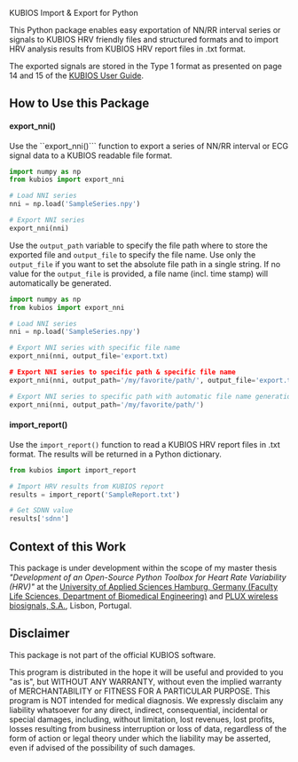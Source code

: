 KUBIOS Import & Export for Python

This Python package enables easy exportation of NN/RR interval series or signals to KUBIOS HRV friendly files and structured formats and to import HRV analysis results from KUBIOS HRV report files in .txt format.

The exported signals are stored in the Type 1 format as presented on page 14 and 15 of the [KUBIOS User Guide](https://www.kubios.com/downloads/Kubios_HRV_Users_Guide.pdf).

## How to Use this Package

#### export_nni()
Use the ``export_nni()``` function to export a series of NN/RR interval or ECG signal data to a KUBIOS readable file format.
```python
import numpy as np
from kubios import export_nni

# Load NNI series
nni = np.load('SampleSeries.npy')

# Export NNI series
export_nni(nni)
```

Use the ```output_path``` variable to specify the file path where to store the exported file and ```output_file``` to specify the file name. Use only the ```output_file``` if you want to set the absolute file path in a single string. If no value for the ```output_file``` is provided, a file name (incl. time stamp) will automatically be generated.

```python
import numpy as np
from kubios import export_nni

# Load NNI series
nni = np.load('SampleSeries.npy')

# Export NNI series with specific file name
export_nni(nni, output_file='export.txt)

# Export NNI series to specific path & specific file name
export_nni(nni, output_path='/my/favorite/path/', output_file='export.txt')

# Export NNI series to specific path with automatic file name generation
export_nni(nni, output_path='/my/favorite/path/')
```

#### import_report()
Use the ```import_report()``` function to read a KUBIOS HRV report files in .txt format. The results will be returned in a Python dictionary.
```python
from kubios import import_report

# Import HRV results from KUBIOS report
results = import_report('SampleReport.txt')

# Get SDNN value
results['sdnn']
```

## Context of this Work
This package is under development within the scope of my master thesis _"Development of an Open-Source Python Toolbox for Heart Rate Variability (HRV)"_ at the [University of Applied Sciences Hamburg, Germany (Faculty Life Sciences, Department of Biomedical Engineering)](https://www.haw-hamburg.de/fakultaeten-und-departments/ls/studium-und-lehre/master-studiengaenge/mbme.html) and [PLUX wireless biosignals, S.A.](http://www.plux.info), Lisbon, Portugal.

## Disclaimer
This package is not part of the official KUBIOS software.

This program is distributed in the hope it will be useful and provided to you "as is", but WITHOUT ANY WARRANTY, without even the implied warranty of MERCHANTABILITY or FITNESS FOR A PARTICULAR PURPOSE. This program is NOT intended for medical diagnosis. We expressly disclaim any liability whatsoever for any direct, indirect, consequential, incidental or special damages, including, without limitation, lost revenues, lost profits, losses resulting from business interruption or loss of data, regardless of the form of action or legal theory under which the liability may be asserted, even if advised of the possibility of such damages.
